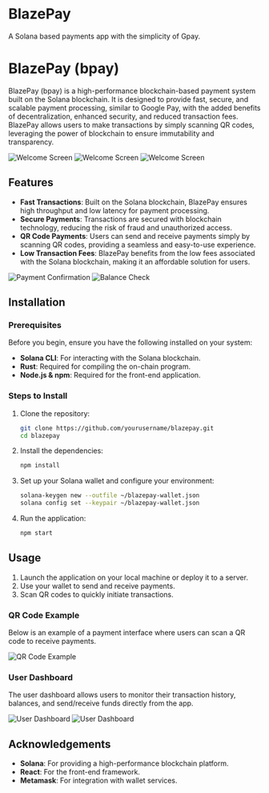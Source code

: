# BlazePay
A Solana based payments app with the simplicity of Gpay.

# BlazePay (bpay)

BlazePay (bpay) is a high-performance blockchain-based payment system built on the Solana blockchain. It is designed to provide fast, secure, and scalable payment processing, similar to Google Pay, with the added benefits of decentralization, enhanced security, and reduced transaction fees. BlazePay allows users to make transactions by simply scanning QR codes, leveraging the power of blockchain to ensure immutability and transparency.

![Welcome Screen](./images/welcome-screen.png)
![Welcome Screen](./images/welcome-screen-2.png)
![Welcome Screen](./images/welcome-screen-3.png)

## Features
- **Fast Transactions**: Built on the Solana blockchain, BlazePay ensures high throughput and low latency for payment processing.
- **Secure Payments**: Transactions are secured with blockchain technology, reducing the risk of fraud and unauthorized access.
- **QR Code Payments**: Users can send and receive payments simply by scanning QR codes, providing a seamless and easy-to-use experience.
- **Low Transaction Fees**: BlazePay benefits from the low fees associated with the Solana blockchain, making it an affordable solution for users.

![Payment Confirmation](./images/payment-confirmation.png)
![Balance Check](./images/balance-check.png)

## Installation

### Prerequisites
Before you begin, ensure you have the following installed on your system:
- **Solana CLI**: For interacting with the Solana blockchain.
- **Rust**: Required for compiling the on-chain program.
- **Node.js & npm**: Required for the front-end application.

### Steps to Install
1. Clone the repository:
    ```bash
    git clone https://github.com/yourusername/blazepay.git
    cd blazepay
    ```

2. Install the dependencies:
    ```bash
    npm install
    ```

3. Set up your Solana wallet and configure your environment:
    ```bash
    solana-keygen new --outfile ~/blazepay-wallet.json
    solana config set --keypair ~/blazepay-wallet.json
    ```

4. Run the application:
    ```bash
    npm start
    ```

## Usage

1. Launch the application on your local machine or deploy it to a server.
2. Use your wallet to send and receive payments.
3. Scan QR codes to quickly initiate transactions.

### QR Code Example
Below is an example of a payment interface where users can scan a QR code to receive payments.

![QR Code Example](./images/qr-code-example.png)

### User Dashboard
The user dashboard allows users to monitor their transaction history, balances, and send/receive funds directly from the app.

![User Dashboard](./images/user-dashboard.png)
![User Dashboard](./images/user-pins.png)

## Acknowledgements
- **Solana**: For providing a high-performance blockchain platform.
- **React**: For the front-end framework.
- **Metamask**: For integration with wallet services.
